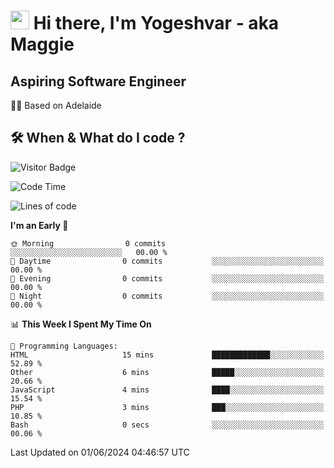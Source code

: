 <h1><img src="https://emojis.slackmojis.com/emojis/images/1531849430/4246/blob-sunglasses.gif?1531849430" width="30"/> Hi there, I'm Yogeshvar - aka Maggie</h1>

## Aspiring Software Engineer
🏂🏻  Based on Adelaide 

## 🛠 When & What do I code ?  

![Visitor Badge](https://visitor-badge.feriirawann.repl.co?username=yogeshvar&repo=yogeshvar&label=Visitors&style=plastic&color=%23457BFF&contentType=svg)

<!--START_SECTION:waka-->
![Code Time](http://img.shields.io/badge/Code%20Time-2%2C901%20hrs%2037%20mins-blue)

![Lines of code](https://img.shields.io/badge/From%20Hello%20World%20I%27ve%20Written-0%20lines%20of%20code-blue)

**I'm an Early 🐤** 

```text
🌞 Morning                0 commits           ░░░░░░░░░░░░░░░░░░░░░░░░░   00.00 % 
🌆 Daytime                0 commits           ░░░░░░░░░░░░░░░░░░░░░░░░░   00.00 % 
🌃 Evening                0 commits           ░░░░░░░░░░░░░░░░░░░░░░░░░   00.00 % 
🌙 Night                  0 commits           ░░░░░░░░░░░░░░░░░░░░░░░░░   00.00 % 
```


📊 **This Week I Spent My Time On** 

```text
💬 Programming Languages: 
HTML                     15 mins             █████████████░░░░░░░░░░░░   52.89 % 
Other                    6 mins              █████░░░░░░░░░░░░░░░░░░░░   20.66 % 
JavaScript               4 mins              ████░░░░░░░░░░░░░░░░░░░░░   15.54 % 
PHP                      3 mins              ███░░░░░░░░░░░░░░░░░░░░░░   10.85 % 
Bash                     0 secs              ░░░░░░░░░░░░░░░░░░░░░░░░░   00.06 % 
```


 Last Updated on 01/06/2024 04:46:57 UTC
<!--END_SECTION:waka-->
